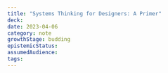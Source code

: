 ```yaml
---
title: "Systems Thinking for Designers: A Primer"
deck: 
date: 2023-04-06
category: note
growthStage: budding
epistemicStatus: 
assumedAudience: 
tags: 
---
```


